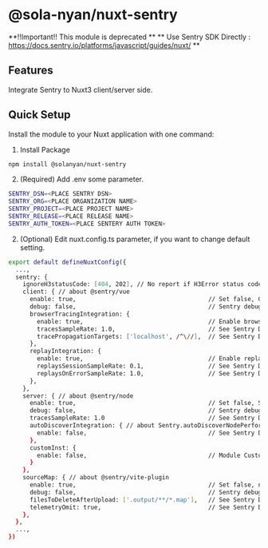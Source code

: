 # @sola-nyan/nuxt-sentry

**!!Important!! This module is deprecated **
** Use Sentry SDK Directly : https://docs.sentry.io/platforms/javascript/guides/nuxt/ **

## Features

Integrate Sentry to Nuxt3 client/server side.

## Quick Setup

Install the module to your Nuxt application with one command:

1. Install Package
```bash
npm install @solanyan/nuxt-sentry
```

2. (Required) Add .env some parameter.
```bash
SENTRY_DSN=<PLACE SENTRY DSN>
SENTRY_ORG=<PLACE ORGANIZATION NAME>
SENTRY_PROJECT=<PLACE PROJECT NAME>
SENTRY_RELEASE=<PLACE RELEASE NAME>
SENTRY_AUTH_TOKEN=<PLACE SENTERY AUTH TOKEN>
```

2. (Optional) Edit nuxt.config.ts parameter, if you want to change default setting.
```bash
export default defineNuxtConfig({
  ...,
  sentry: {
    ignoreH3statusCode: [404, 202], // No report if H3Error status code is.
    client: { // about @sentry/vue
      enable: true,                                     // Set false, Client side Sentry dont start.
      debug: false,                                     // Sentry debug mode. 
      browserTracingIntegration: {
        enable: true,                                   // Enable browserTracingIntegration
        tracesSampleRate: 1.0,                          // See Sentry Doc for detail.
        tracePropagationTargets: ['localhost', /^\//],  // See Sentry Doc for detail.
      },
      replayIntegration: {
        enable: true,                                   // Enable replayIntegration
        replaysSessionSampleRate: 0.1,                  // See Sentry Doc for detail.
        replaysOnErrorSampleRate: 1.0,                  // See Sentry Doc for detail.
      },      
    },
    server: { // about @sentry/node
      enable: true,                                     // Set false, Server side Sentry dont start.
      debug: false,                                     // Sentry debug mode.
      tracesSampleRate: 1.0                             // See Sentry Doc for detail.
      autoDiscoverIntegration: { // about Sentry.autoDiscoverNodePerformanceMonitoringIntegrations()     
        enable: false,                                  // See Sentry Doc for detail.
      },
      customInst: {
        enable: false,                                  // Module Custom Instrumentation, See sentry.server.ts for detail.
      }
    },
    sourceMap: { // about @sentry/vite-plugin
      enable: true,                                     // Set false, need to upload sourcemap your self. 
      debug: false,                                     // Sentry debug mode. (@sentry/vite-plugin)
      filesToDeleteAfterUpload: ['.output/**/*.map'],   // See Sentry Doc for detail.
      telemetryOmit: true,                              // See Sentry Doc for detail.
    },    
  },
  ...,
})
```

